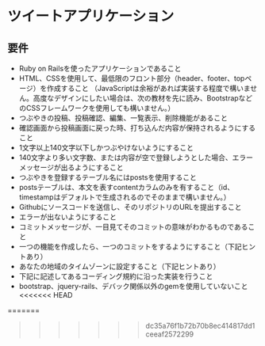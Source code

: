 # ツイートアプリケーション


## 要件
- Ruby on Railsを使ったアプリケーションであること  
- HTML、CSSを使用して、最低限のフロント部分（header、footer、topページ）を作成すること
（JavaScriptは余裕があれば実装する程度で構いません。高度なデザインにしたい場合は、次の教材を先に読み、BootstrapなどのCSSフレームワークを使用しても構いません。）  
- つぶやきの投稿、投稿確認、編集、一覧表示、削除機能があること
- 確認画面から投稿画面に戻った時、打ち込んだ内容が保持されるようにすること  
- 1文字以上140文字以下しかつぶやけないようにすること  
- 140文字より多い文字数、または内容が空で登録しようとした場合、エラーメッセージが出るようにすること  
- つぶやきを登録するテーブル名にはpostsを使用すること
- postsテーブルは、本文を表すcontentカラムのみを有すること（id、timestampはデフォルトで生成されるのでそのままで構いません。）
- Githubにソースコードを送信し、そのリポジトリのURLを提出すること  
- エラーが出ないようにすること
- コミットメッセージが、一目見てそのコミットの意味がわかるものであること
- 一つの機能を作成したら、一つのコミットをするようにすること（下記ヒントあり）
- あなたの地域のタイムゾーンに設定すること（下記ヒントあり）
- 下記に記述してあるコーディング規約に沿った実装を行うこと
- bootstrap、jquery-rails、デバック関係以外のgemを使用していないこと
<<<<<<< HEAD

=======
>>>>>>> dc35a76f1b72b70b8ec414817dd1ceeaf2572299
